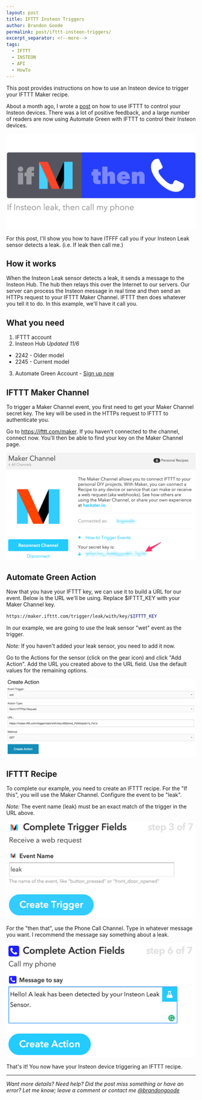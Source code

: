 ```yaml
---
layout: post
title: IFTTT Insteon Triggers
author: Brandon Goode
permalink: post/ifttt-insteon-triggers/
excerpt_separator: <!--more-->
tags:
  - IFTTT
  - INSTEON
  - API
  - HowTo
---
```


This post provides instructions on how to use an Insteon device to trigger your IFTTT Maker recipe.

About a month ago, I wrote a [post](/post/ifttt-plus-insteon/) on how to use IFTTT to control your Insteon devices. There was a lot of positive feedback, and a large number of readers are now using Automate Green with IFTTT to control their Insteon devices.

![If Insteon leak then call me](/assets/posts/if-leak-then-phone.png)

For this post, I'll show you how to have ITFFF call you if your Insteon Leak sensor detects a leak. (i.e. If leak then call me.)

<!--more-->

## How it works

When the Insteon Leak sensor detects a leak, it sends a message to the Insteon Hub.  The hub then relays this over the Internet to our servers.  Our server can process the Insteon message in real time and then send an HTTPs request to your IFTTT Maker Channel. IFTTT then does whatever you tell it to do. In this example, we'll have it call you.

## What you need

1. IFTTT account
2. Insteon Hub *Updated 11/6*
  * 2242 - Older model
  * 2245 - Current model
3. Automate Green Account - [Sign up now](https://www.automategreen.com)

## IFTTT Maker Channel

To trigger a Maker Channel event, you first need to get your Maker Channel secret key.  The key will be used in the HTTPs request to IFTTT to authenticate you.

Go to https://ifttt.com/maker.  If you haven't connected to the channel, connect now. You'll then be able to find your key on the Maker Channel page.

![IFTTT Maker Channel](/assets/posts/ifttt-maker-channel.png)

## Automate Green Action

Now that you have your IFTTT key, we can use it to build a URL for our event.  Below is the URL we'll be using.  Replace $IFTTT_KEY with your Maker Channel key.

```sh
https://maker.ifttt.com/trigger/leak/with/key/$IFTTT_KEY
```


In our example, we are going to use the leak sensor "wet" event as the trigger.

*Note:* If you haven't added your leak sensor, you need to add it now.

Go to the Actions for the sensor (click on the gear icon) and click "Add Action".  Add the URL you created above to the URL field. Use the default values for the remaining options.

![Create Action for Leak](/assets/posts/create-action-leak.png)


## IFTTT Recipe

To complete our example, you need to create an IFTTT recipe.  For the "If this", you will use the Maker Channel.  Configure the event to be "leak".

*Note:* The event name (leak) must be an exact match of the trigger in the URL above.

![Maker Channel Trigger Leak](/assets/posts/ifttt-leak-event.png)

For the "then that", use the Phone Call Channel.  Type in whatever message you want. I recommend the message say something about a leak.

![Phone Call Channel Event](/assets/posts/ifttt-leak-phone.png)

That's it!  You now have your Insteon device triggering an IFTTT recipe.

<hr>

*Want more details? Need help? Did the post miss something or have an error?  Let me know; leave a comment or contact me [@brandongoode](https://twitter.com/brandongoode)*

